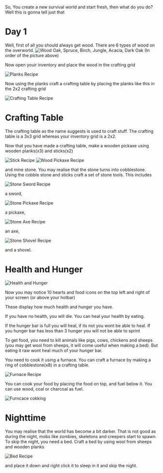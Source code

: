 So, You create a new survival world and start fresh, then what do you do? Well this is gonna tell just that

# Day 1

Well, first of all you should always get wood. There are 6 types of wood on the overworld.
![Wood](https://vignette2.wikia.nocookie.net/minecraft/images/a/ad/Wooden_plank_set.png/revision/latest?cb=20120329232200)
Oak, Spruce, Birch, Jungle, Acacia, Dark Oak (In order of the picture above)

Now open youir inventory and place the wood in the crafting grid

![Planks Recipe](https://staticg.sportskeeda.com/editor/2021/01/c697f-16100143091311-800.jpg)

Now using the planks craft a crafting table by placing the planks like this in the 2x2 crafting grid

![Crafting Table Recipe](https://staticg.sportskeeda.com/editor/2020/12/6adbb-16087203408772-800.jpg)

# Crafting Table

The crafting table as the name suggests is used to craft stuff. The crafting table is a 3x3 grid whereas your inventory grid is a 2x2. 

Now that you have made a crafting table, make a wooden pickaxe using wooden planks(x3) and sticks(x2)


![Stick Recipe](https://staticg.sportskeeda.com/editor/2020/12/90fc4-16091442457926-800.jpg)
![Wood Pickaxe Recipe](https://d2rd7etdn93tqb.cloudfront.net/wp-content/uploads/2016/11/crafting-wooden-pickaxe-111416.jpg)

and mine stone. You may realise that the stone turns into cobblestone. Using the cobble stone and sticks craft a set of stone tools. This includes

![Stone Sword Recipe](https://qphs.fs.quoracdn.net/main-qimg-f82f8193ac5e2a7fce310dd376ede155)

a sword,

![Stone Pickaxe Recipe](https://ptgmedia.pearsoncmg.com/images/chap3_9780789755728/elementLinks/057fig01.jpg)

a pickaxe,

![Stone Axe Recipe](https://theminetuber.files.wordpress.com/2012/02/axe.png)

an axe,

![Stone Shovel Recipe](https://ptgmedia.pearsoncmg.com/images/chap3_9780789755728/elementLinks/058fig02.jpg)

and a shovel.

# Health and Hunger

![Health and Hunger](https://encrypted-tbn0.gstatic.com/images?q=tbn:ANd9GcTJ-wKs5kcMs2vYalbQoKMNt9L29gZTAeeNOg&usqp=CAU)

Now you may notice 10 hearts and food icons on the top left and right of your screen (or above your hotbar)

These display how much health and hunger you have.

If you have no health, you will die. You can heal your health by eating.

If the hunger bar is full you will heal, if its not you wont be able to heal. If you hunger bar has less than 3 hunger you will not be able to sprint

To get food, you need to kill animals like pigs, cows, chickens and sheeps (you may get wool from sheeps, it will come useful when making a bed). But eating it raw wont heal much of your hunger bar.

You need to cook it using a furnace. You can craft a furnace by making a ring of cobblestone(x8) in a crafting table.

![Furnace Recipe](https://staticg.sportskeeda.com/editor/2020/12/10b0f-16088938860601-800.jpg)

You can cook your food by placing the food on top, and fuel below it. You can use wood, coal or charcoal as fuel.

![Furncace cokking](https://staticg.sportskeeda.com/editor/2020/12/741ee-16088939997325-800.jpg)
# Nighttime

You may realise that the world has become a bit darker. That is not good as during the night, mobs like zombies, skeletons and creepers start to spawn. To skip the night, you need a bed. Craft a bed by using wool from sheeps and wooden planks

![Bed Recipe](https://staticg.sportskeeda.com/editor/2021/01/23ae0-16097373557660-800.jpg)

and place it down and right click it to sleep in it and skip the night.
